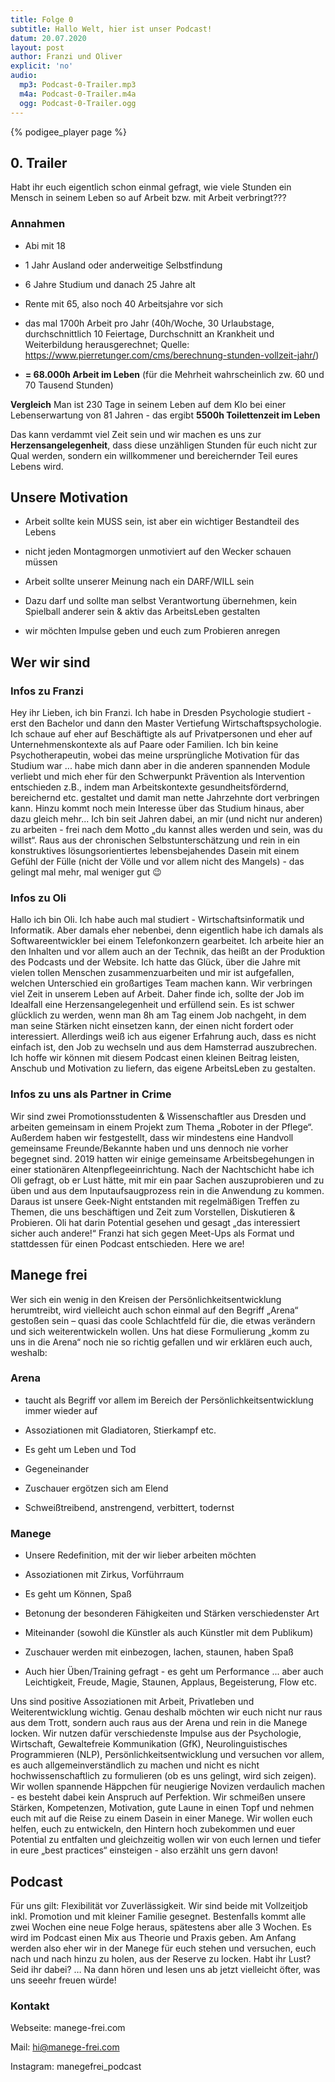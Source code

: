```yaml
---
title: Folge 0
subtitle: Hallo Welt, hier ist unser Podcast!
datum: 20.07.2020
layout: post
author: Franzi und Oliver
explicit: 'no'
audio:
  mp3: Podcast-0-Trailer.mp3  
  m4a: Podcast-0-Trailer.m4a
  ogg: Podcast-0-Trailer.ogg
---
```


<!--- 
The filesize block above can be deleted, if your audio files are hosted within the episodes directory.
It is only necessary for hosting remotely.
-->

{% podigee_player page %}

## 0. Trailer 

Habt ihr euch eigentlich schon einmal gefragt, wie viele Stunden ein Mensch in seinem Leben so auf Arbeit bzw. mit Arbeit verbringt??? 
 

### Annahmen 

* Abi mit 18 

* 1 Jahr Ausland oder anderweitige Selbstfindung 

* 6 Jahre Studium und danach 25 Jahre alt 

* Rente mit 65, also noch 40 Arbeitsjahre vor sich 

* das mal 1700h Arbeit pro Jahr (40h/Woche, 30 Urlaubstage, durchschnittlich 10 Feiertage, Durchschnitt an Krankheit und Weiterbildung herausgerechnet; Quelle: https://www.pierretunger.com/cms/berechnung-stunden-vollzeit-jahr/) 

* **= 68.000h Arbeit im Leben** (für die Mehrheit wahrscheinlich zw. 60 und 70 Tausend Stunden) 

 

**Vergleich** Man ist 230 Tage in seinem Leben auf dem Klo bei einer Lebenserwartung von 81 Jahren - das ergibt **5500h Toilettenzeit im Leben** 

 

Das kann verdammt viel Zeit sein und wir machen es uns zur **Herzensangelegenheit**, dass diese unzähligen Stunden für euch nicht zur Qual werden, sondern ein willkommener und bereichernder Teil eures Lebens wird. 

 

## Unsere Motivation 

* Arbeit sollte kein MUSS sein, ist aber ein wichtiger Bestandteil des Lebens 

* nicht jeden Montagmorgen unmotiviert auf den Wecker schauen müssen 

* Arbeit sollte unserer Meinung nach ein DARF/WILL sein 

* Dazu darf und sollte man selbst Verantwortung übernehmen, kein Spielball anderer sein & aktiv das ArbeitsLeben gestalten 

* wir möchten Impulse geben und euch zum Probieren anregen 

 

## Wer wir sind 

 

### Infos zu Franzi 

Hey ihr Lieben, ich bin Franzi. Ich habe in Dresden Psychologie studiert - erst den Bachelor und dann den Master Vertiefung Wirtschaftspsychologie. Ich schaue auf eher auf Beschäftigte als auf Privatpersonen und eher auf Unternehmenskontexte als auf Paare oder Familien. Ich bin keine Psychotherapeutin, wobei das meine ursprüngliche Motivation für das Studium war ... habe mich dann aber in die anderen spannenden Module verliebt und mich eher für den Schwerpunkt Prävention als Intervention entschieden z.B., indem man Arbeitskontexte gesundheitsfördernd, bereichernd etc. gestaltet und damit man nette Jahrzehnte dort verbringen kann. Hinzu kommt noch mein Interesse über das Studium hinaus, aber dazu gleich mehr... Ich bin seit Jahren dabei, an mir (und nicht nur anderen) zu arbeiten - frei nach dem Motto „du kannst alles werden und sein, was du willst“. Raus aus der chronischen Selbstunterschätzung und rein in ein konstruktives lösungsorientiertes lebensbejahendes Dasein mit einem Gefühl der Fülle (nicht der Völle und vor allem nicht des Mangels) - das gelingt mal mehr, mal weniger gut 😉 

 

### Infos zu Oli 

Hallo ich bin Oli. Ich habe auch mal studiert - Wirtschaftsinformatik und Informatik. Aber damals eher nebenbei, denn eigentlich habe ich damals als Softwareentwickler bei einem Telefonkonzern gearbeitet. Ich arbeite hier an den Inhalten und vor allem auch an der Technik, das heißt an der Produktion des Podcasts und der Website. Ich hatte das Glück, über die Jahre mit vielen tollen Menschen zusammenzuarbeiten und mir ist aufgefallen, welchen Unterschied ein großartiges Team machen kann. Wir verbringen viel Zeit in unserem Leben auf Arbeit. Daher finde ich, sollte der Job im Idealfall eine Herzensangelegenheit und erfüllend sein. Es ist schwer glücklich zu werden, wenn man 8h am Tag einem Job nachgeht, in dem man seine Stärken nicht einsetzen kann, der einen nicht fordert oder interessiert. Allerdings weiß ich aus eigener Erfahrung auch, dass es nicht einfach ist, den Job zu wechseln und aus dem Hamsterrad auszubrechen. Ich hoffe wir können mit diesem Podcast einen kleinen Beitrag leisten, Anschub und Motivation zu liefern, das eigene ArbeitsLeben zu gestalten. 

 

### Infos zu uns als Partner in Crime 

Wir sind zwei Promotionsstudenten & Wissenschaftler aus Dresden und arbeiten gemeinsam in einem Projekt zum Thema „Roboter in der Pflege“. Außerdem haben wir festgestellt, dass wir mindestens eine Handvoll gemeinsame Freunde/Bekannte haben und uns dennoch nie vorher begegnet sind. 2019 hatten wir einige gemeinsame Arbeitsbegehungen in einer stationären Altenpflegeeinrichtung. Nach der Nachtschicht habe ich Oli gefragt, ob er Lust hätte, mit mir ein paar Sachen auszuprobieren und zu üben und aus dem Inputaufsaugprozess rein in die Anwendung zu kommen. Daraus ist unsere Geek-Night entstanden mit regelmäßigen Treffen zu Themen, die uns beschäftigen und Zeit zum Vorstellen, Diskutieren & Probieren. Oli hat darin Potential gesehen und gesagt „das interessiert sicher auch andere!“ Franzi hat sich gegen Meet-Ups als Format und stattdessen für einen Podcast entschieden. Here we are! 

 

## Manege frei 

Wer sich ein wenig in den Kreisen der Persönlichkeitsentwicklung herumtreibt, wird vielleicht auch schon einmal auf den Begriff „Arena“ gestoßen sein – quasi das coole Schlachtfeld für die, die etwas verändern und sich weiterentwickeln wollen. Uns hat diese Formulierung „komm zu uns in die Arena“ noch nie so richtig gefallen und wir erklären euch auch, weshalb: 

 

### Arena 

* taucht als Begriff vor allem im Bereich der Persönlichkeitsentwicklung immer wieder auf 

* Assoziationen mit Gladiatoren, Stierkampf etc. 

* Es geht um Leben und Tod 

* Gegeneinander 

* Zuschauer ergötzen sich am Elend 

* Schweißtreibend, anstrengend, verbittert, todernst 

 

### Manege 

* Unsere Redefinition, mit der wir lieber arbeiten möchten 

* Assoziationen mit Zirkus, Vorführraum 

* Es geht um Können, Spaß 

* Betonung der besonderen Fähigkeiten und Stärken verschiedenster Art 

* Miteinander (sowohl die Künstler als auch Künstler mit dem Publikum) 

* Zuschauer werden mit einbezogen, lachen, staunen, haben Spaß 

* Auch hier Üben/Training gefragt - es geht um Performance ... aber auch Leichtigkeit, Freude, Magie, Staunen, Applaus, Begeisterung, Flow etc. 

 

Uns sind positive Assoziationen mit Arbeit, Privatleben und Weiterentwicklung wichtig. Genau deshalb möchten wir euch nicht nur raus aus dem Trott, sondern auch raus aus der Arena und rein in die Manege locken. Wir nutzen dafür verschiedenste Impulse aus der Psychologie, Wirtschaft, Gewaltefreie Kommunikation (GfK), Neurolinguistisches Programmieren (NLP), Persönlichkeitsentwicklung und versuchen vor allem, es auch allgemeinverständlich zu machen und nicht es nicht hochwissenschaftlich zu formulieren (ob es uns gelingt, wird sich zeigen). Wir wollen spannende Häppchen für neugierige Novizen verdaulich machen - es besteht dabei kein Anspruch auf Perfektion. Wir schmeißen unsere Stärken, Kompetenzen, Motivation, gute Laune in einen Topf und nehmen euch mit auf die Reise zu einem Dasein in einer Manege. Wir wollen euch helfen, euch zu entwickeln, den Hintern hoch zubekommen und euer Potential zu entfalten und gleichzeitig wollen wir von euch lernen und tiefer in eure „best practices“ einsteigen - also erzählt uns gern davon! 

 

## Podcast 

Für uns gilt: Flexibilität vor Zuverlässigkeit. Wir sind beide mit Vollzeitjob inkl. Promotion und mit kleiner Familie gesegnet. Bestenfalls kommt alle zwei Wochen eine neue Folge heraus, spätestens aber alle 3 Wochen. Es wird im Podcast einen Mix aus Theorie und Praxis geben. Am Anfang werden also eher wir in der Manege für euch stehen und versuchen, euch nach und nach hinzu zu holen, aus der Reserve zu locken. Habt ihr Lust? Seid ihr dabei? … Na dann hören und lesen uns ab jetzt vielleicht öfter, was uns seeehr freuen würde! 

 

### Kontakt 

Webseite: manege-frei.com 

Mail: hi@manege-frei.com 

Instagram: manegefrei_podcast  